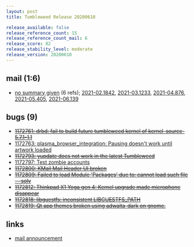 ```yaml
---
layout: post
title: Tumbleweed Release 20200610

release_available: false
release_reference_count: 15
release_reference_count_mail: 6
release_score: 82
release_stability_level: moderate
release_version: 20200610
---
```


## mail (1:6)

- [no summary given](https://github.com/boombatower/tumbleweed-review/issues/10) (6 refs); [2021-02.1842](https://github.com/boombatower/tumbleweed-review/issues/10), [2021-03.1233](https://github.com/boombatower/tumbleweed-review/issues/10), [2021-04.876](https://github.com/boombatower/tumbleweed-review/issues/10), [2021-05.405](https://github.com/boombatower/tumbleweed-review/issues/10), [2021-06.139](https://github.com/boombatower/tumbleweed-review/issues/10)

## bugs (9)

<!--more-->

- ~~[1172761: drbd: fail to build future tumbleweed kernel of kernel-source-5.7.1-1.1](https://bugzilla.opensuse.org/show_bug.cgi?id=1172761)~~
- [1172763: plasma_browser_integration: Pausing doesn't work until artwork loaded](https://bugzilla.opensuse.org/show_bug.cgi?id=1172763)
- ~~[1172793: yupdate does not work in the latest Tumbleweed](https://bugzilla.opensuse.org/show_bug.cgi?id=1172793)~~
- [1172797: Test zombie accounts](https://bugzilla.opensuse.org/show_bug.cgi?id=1172797)
- ~~[1172800: KMail Mail Header UI broken](https://bugzilla.opensuse.org/show_bug.cgi?id=1172800)~~
- ~~[1172809: Failed to load Module 'Packages' due to: cannot load such file -- solv](https://bugzilla.opensuse.org/show_bug.cgi?id=1172809)~~
- ~~[1172812: Thinkpad X1 Yoga gen 4: Kernel upgrade made microphone disappear](https://bugzilla.opensuse.org/show_bug.cgi?id=1172812)~~
- ~~[1172818: libguestfs: inconsistent LIBGUESTFS_PATH](https://bugzilla.opensuse.org/show_bug.cgi?id=1172818)~~
- ~~[1172819: Qt app themes broken using adwaita-dark on gnome.](https://bugzilla.opensuse.org/show_bug.cgi?id=1172819)~~



## links

- [mail announcement](https://github.com/boombatower/tumbleweed-review/issues/10)
